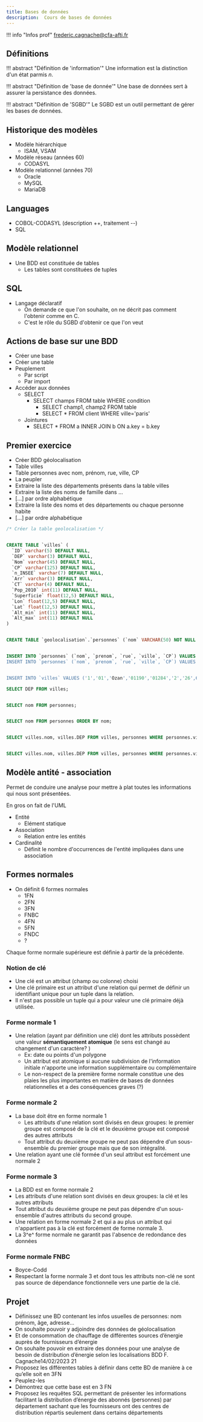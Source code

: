 ```yaml
---
title: Bases de données
description:  Cours de bases de données
---
```



!!! info "Infos prof"
    [frederic.cagnache@cfa-afti.fr](mailto:frederic.cagnache@cfa-afti.fr)

## Définitions

!!! abstract "Définition de 'information'"
    Une information est la distinction d'un état parmis *n*.

!!! abstract "Définition de 'base de donnée'"
    Une base de données sert à assurer la persistance des données.

!!! abstract "Définition de 'SGBD'"
    Le SGBD est un outil permettant de gérer les bases de données.

## Historique des modèles

- Modèle hiérarchique
  - ISAM, VSAM
- Modèle réseau (années 60)
  - CODASYL
- Modèle relationnel (années 70)
  - Oracle
  - MySQL
  - MariaDB

## Languages

- COBOL-CODASYL (description ++, traitement --)
- SQL

## Modèle relationnel

- Une BDD est constituée de tables
  - Les tables sont constituées de tuples

## SQL

- Langage déclaratif
  - On demande ce que l'on souhaite, on ne décrit pas comment l'obtenir comme en C.
  - C'est le rôle du SGBD d'obtenir ce que l'on veut

## Actions de base sur une BDD

- Créer une base
- Créer une table
- Peuplement
  - Par script
  - Par import
- Accéder aux données
  - SELECT
    - SELECT champs FROM table WHERE condition
      - SELECT champ1, champ2 FROM table
      - SELECT * FROM client WHERE ville='paris'
  - Jointures
    - SELECT * FROM a INNER JOIN b ON a.key = b.key

## Premier exercice

- Créer BDD géolocalisation
- Table villes
- Table personnes avec nom, prénom, rue, ville, CP
- La peupler
- Extraire la liste des départements présents dans la table villes
- Extraire la liste des noms de famille dans ...
- [...] par ordre alphabétique
- Extraire la liste des noms et des départements ou chaque personne habite
- [...] par ordre alphabétique

```sql title="Création des tables"
/* Créer la table geolocalisation */


CREATE TABLE `villes` (
  `ID` varchar(5) DEFAULT NULL,
  `DEP` varchar(3) DEFAULT NULL,
  `Nom` varchar(45) DEFAULT NULL,
  `CP` varchar(125) DEFAULT NULL,
  `n_INSEE` varchar(7) DEFAULT NULL,
  `Arr` varchar(3) DEFAULT NULL,
  `CT` varchar(4) DEFAULT NULL,
  `Pop_2010` int(11) DEFAULT NULL,
  `Superficie` float(12,5) DEFAULT NULL,
  `Lon` float(12,5) DEFAULT NULL,
  `Lat` float(12,5) DEFAULT NULL,
  `Alt_min` int(11) DEFAULT NULL,
  `Alt_max` int(11) DEFAULT NULL
)


CREATE TABLE `geolocalisation`.`personnes` (`nom` VARCHAR(50) NOT NULL , `prenom` VARCHAR(50) NOT NULL , `rue` VARCHAR(50) NOT NULL , `ville` VARCHAR(50) NOT NULL , `CP` INT(10) NOT NULL) ENGINE = InnoDB;


INSERT INTO `personnes` (`nom`, `prenom`, `rue`, `ville`, `CP`) VALUES ('BON', 'Jean', 'rue de l\'industrie', 'Arnaque la Poste', '87160');
INSERT INTO `personnes` (`nom`, `prenom`, `rue`, `ville`, `CP`) VALUES ('TOUILLE', 'Sacha', 'rue du ruisseau', 'Condom', '32100');


INSERT INTO `villes` VALUES ('1','01','Ozan','01190','01284','2','26',618,6.60000,4.91667,46.38330,170,205),('2','01','Cormoranche-sur-Sa¶ne','01290','01123','2','27',1058,9.85000,4.83333,46.23330,168,211),('3','01','Plagne','01130','01298','4','3',129,6.20000,5.73333,46.18330,560,922),('4','01','Tossiat','01250','01422','2','25',1406,10.17000,5.31667,46.13330,244,501),('5','01','Pouillat','01250','01309','2','33',88,6.23000,5.43333,46.33330,333,770),('6','01','Torcieu','01230','01421','1','28',698,10.72000,5.40000,45.91670,257,782),('7','01','Replonges','01620','01320','2','2',3500,16.60000,4.88333,46.30000,169,207),('8','01','Corcelles','01110','01119','4','6',243,14.16000,5.58333,46.03330,780,1081),('9','01','PÚron','01630','01288','3','12',2143,26.01000,5.93333,46.20000,411,1501),('10','01','Relevant','01990','01319','2','30',466,12.38000,4.95000,46.08330,235,282),('11','01','Chaveyriat','01660','01096','2','10',927,16.87000,5.06667,46.18330,188,260),('12','01','Vaux-en-Bugey','01150','01431','1','17',1169,8.22000,5.35000,45.91670,252,681),('13','01','Maillat','01430','01228','4','22',668,11.31000,5.55000,46.13330,497,825),('14','01','Faramans','01800','01156','2','19',681,11.22000,5.11667,45.90000,255,306),('15','01','BÚon','01350','01039','1','9',373,10.30000,5.75000,45.83330,228,1412),('16','01','Saint-Bernard','01600','01339','2','34',1375,3.15000,4.73723,45.94500,167,198),('17','01','Rossillon','01510','01329','1','36',148,8.07000,5.60000,45.83330,324,1022),('18','01','Pont-d\'Ain','01160','01304','2','25',2627,11.22000,5.33333,46.05000,232,314),('19','01','Nantua','01460','01269','4','22',3713,12.79000,5.61667,46.15000,427,1125),('20','01','Chavannes-sur-Reyssouze','01190','01094','2','26',680,16.55000,5.00000,46.43330,175,218),('21','01','Neuville-les-Dames','01400','01272','2','10',1504,26.59000,5.00000,46.16670,210,271),('22','01','Flaxieu','01350','01162','1','36',63,2.79000,5.73333,45.81670,225,385),('23','01','Hotonnes','01260','01187','4','6',306,28.40000,5.68333,46.00000,636,1338),('24','01','Saint-Sorlin-en-Bugey','01150','01386','1','17',1061,9.07000,5.36667,45.88330,196,700),('25','01','Songieu','01260','01409','1','9',130,20.58000,5.70000,45.96670,567,1275),('26','01','Virieu-le-Petit','01260','01453','1','9',309,16.36000,5.71667,45.90000,419,1524),('27','01','Saint-Denis-en-Bugey','01500','01345','1','1',2178,2.61000,5.33333,45.95000,234,338),('28','01','Charnoz-sur-Ain','01800','01088','2','19',911,6.62000,5.21667,45.86670,203,244),('29','01','Chazey-sur-Ain','01150','01099','1','17',1464,21.95000,5.25000,45.90000,202,261),('30','01','Marchamp','01680','01233','1','18',118,13.11000,5.55000,45.78330,400,940),('31','01','Culoz','01350','01138','1','31',2909,19.36000,5.78333,45.85000,226,1430),('32','01','Mantenay-Montlin','01560','01230','2','29',288,10.80000,5.08333,46.41670,180,222),('33','01','Marboz','01851','01232','2','11',2182,40.14000,5.25000,46.33330,194,240),('34','01','Foissiat','01340','01163','2','21',1912,40.36000,5.18333,46.36670,186,228),('35','01','Treffort-Cuisiat','01370','01426','2','33',2204,39.41000,5.36834,46.27140,221,681),('36','01','Izieu','01300','01193','1','4',201,7.67000,5.63333,45.65000,211,758),('37','01','Saint-╔tienne-du-Bois','01370','01350','2','33',2441,28.38000,5.28333,46.28330,213,259),('38','01','Hauteville-Lompnes','01110','01185','1','15',4044,50.34000,5.60000,45.96670,455,1240),('39','01','Saint-Trivier-sur-Moignans','01990','01389','2','30',1877,41.99000,4.90000,46.06670,230,289),('40','01','Peyriat','01430','01293','4','16',171,5.96000,5.51667,46.15000,558,825),('41','01','╔vosges','01230','01155','1','28',140,12.08000,5.50000,45.95830,560,1001),('42','01','Poncin','01450','01303','4','24',1644,19.77000,5.40000,46.08330,240,540),('43','01','Crans','01320','01129','2','8',269,13.23000,5.21667,45.96670,249,322),('44','01','MontrÚal-la-Cluse','01460','01265','4','22',3457,12.83000,5.57084,46.18670,473,960),('45','01','Cleyzieu','01230','01107','1','28',135,7.82000,5.43333,45.90000,440,927),('46','01','Lompnieu','01260','01221','1','9',122,11.35000,5.65000,45.96670,524,1241),('47','01','Villereversure','01250','01447','2','7',1208,17.45000,5.38333,46.18330,279,480),('48','01','Saint-Martin-du-Mont','01160','01374','2','25',1651,28.09000,5.33333,46.10000,246,556),('49','01','Saint-Genis-Pouilly','01630','01354','3','13',8914,9.77000,6.01667,46.25000,419,502),('50','01','Bolozon','01450','01051','4','16',94,4.92000,5.48333,46.20000,261,673),('51','01','Confranþon','01310','01115','2','21',1157,18.17000,5.06667,46.26670,192,224),('52','01','Lochieu','01260','01218','1','9',91,7.07000,5.71667,45.93330,479,1426),('53','01','Chanoz-ChÔtenay','01400','01084','2','10',706,13.42000,5.03333,46.18330,194,268),('54','01','Villebois','01150','01444','1','17',1153,14.46000,5.43333,45.85000,195,960),('55','01','Ceignes','01430','01067','4','16',265,10.01000,5.50000,46.11670,580,862),('56','01','Saint-Didier-sur-Chalaronne','01140','01348','2','32',2776,24.98000,4.81667,46.16670,167,223),('57','01','Revonnas','01250','01321','2','7',788,7.75000,5.33333,46.16670,255,504),('58','01','Bourg-Saint-Christophe','01800','01054','2','19',1173,8.98000,5.16667,45.88330,207,305),('59','01','Condeissiat','01400','01113','2','10',756,21.64000,5.08333,46.16670,232,268),('60','01','Pirajoux','01270','01296','2','11',360,12.99000,5.30000,46.38330,192,237),('61','01','Chalamont','01320','01074','2','8',2322,32.88000,5.16667,46.00000,269,330),('62','01','Le Plantay','01330','01299','2','8',540,19.96000,5.08333,46.01670,267,286),('63','01','Versailleux','01330','01434','2','8',332,18.77000,5.10000,45.98330,274,303),('64','01','Montagnat','01250','01254','2','39',1646,13.75000,5.28333,46.16670,229,282),('65','01','Vieu','01260','01442','1','9',380,6.54000,5.68333,45.90000,280,540),('66','01','Saint-AndrÚ-de-Corcy','01390','01333','2','42',2991,20.73000,4.95000,45.91670,279,306),('67','01','Bressolles','01360','01062','2','20',709,7.73000,5.10000,45.86670,205,292),('68','01','PÚronnas','01960','01289','2','39',6054,17.55000,5.20000,46.18330,223,277),('69','01','Colomieu','01300','01110','1','4',115,5.96000,5.61667,45.73330,319,476),('70','01','Monthieux','01390','01261','2','35',599,10.75000,4.93333,45.95000,281,311),('71','01','Saint-Jean-sur-Reyssouze','01560','01364','2','29',744,27.48000,5.06667,46.40000,178,218),('72','01','Garnerans','01140','01167','2','32',656,8.57000,4.83333,46.20000,168,215),('73','01','Montrevel-en-Bresse','01340','01266','2','21',2362,10.27000,5.13333,46.33330,192,220),('74','01','Conand','01230','01111','1','28',104,15.28000,5.46667,45.88330,351,1021),('75','01','Challes-la-Montagne','01450','01077','4','24',179,7.65000,5.46667,46.13330,440,700),('76','01','Mogneneins','01140','01252','2','32',727,8.57000,4.81667,46.13330,168,238),('77','01','Thoissey','01140','01420','2','32',1540,1.34000,4.80000,46.16670,168,178),('78','01','Chaleins','01480','01075','2','30',1165,17.00000,4.80000,46.03330,193,267),('79','01','Neuville-sur-Ain','01160','01273','2','25',1571,19.79000,5.36667,46.08330,242,427),('36828','971','Saint-Martin','97150','97127','0','NULL',36979,53.20000,18.09130,-63.08290,NULL,NULL),('36830','975','Saint-Pierre-et-Miquelon','97500','97501','0','NULL',6080,242.00000,46.71070,1.71819,NULL,NULL);
```

```sql title="Réponses à l'exercice"
SELECT DEP FROM villes;


SELECT nom FROM personnes;


SELECT nom FROM personnes ORDER BY nom;


SELECT villes.nom, villes.DEP FROM villes, personnes WHERE personnes.ville = villes.nom


SELECT villes.nom, villes.DEP FROM villes, personnes WHERE personnes.ville = villes.nom ORDER BY villes.nom
```

## Modèle antité - association

Permet de conduire une analyse pour mettre à plat toutes les informations qui nous sont présentées.

En gros on fait de l'UML

- Entité
  - Elément statique
- Association
  - Relation entre les entités
- Cardinalité
  - Définit le nombre d'occurrences de l'entité impliquées dans une association

## Formes normales

- On définit 6 formes normales
  - 1FN
  - 2FN
  - 3FN
  - FNBC
  - 4FN
  - 5FN
  - FNDC
  - ?

Chaque forme normale supérieure est définie à partir de la précédente.

### Notion de clé

- Une clé est un attribut (champ ou colonne) choisi
- Une clé primaire est un attribut d'une relation qui permet de définir un identifiant unique pour un tuple dans la relation.
- Il n'est pas possible un tuple qui a pour valeur une clé primaire déjà utilisée.

### Forme normale 1

- Une relation (ayant par définition une clé) dont les attributs possèdent une valeur **sémantiquement atomique** (le sens est changé au changement d'un caractère? )
  - Ex: date ou points d'un polygone
  - Un attribut est atomique si aucune subdivision de l'information initiale n'apporte une information supplémentaire ou complémentaire
  - Le non-respect de la première forme normale constitue une des plaies les plus importantes en matière de bases de données relationnelles et a des conséquences graves (?)

### Forme normale 2

- La base doit être en forme normale 1
  - Les attributs d'une relation sont divisés en deux groupes: le premier groupe est composé de la clé et le deuxième groupe est composé des autres attributs
  - Tout attribut du deuxième groupe ne peut pas dépendre d'un sous-ensemble du premier groupe mais que de son intégralité.
- Une relation ayant une clé formée d'un seul attribut est forcément une normale 2

### Forme normale 3

- La BDD est en forme normale 2
- Les attributs d'une relation sont divisés en deux groupes: la clé et les autres attributs
- Tout attribut du deuxième groupe ne peut pas dépendre d'un sous-ensemble d'autres attributs du second groupe.
- Une relation en forme normale 2 et qui a au plus un attribut qui n'appartient pas à la clé est forcément de forme normale 3.
- La 3^e^ forme normale ne garantit pas l'absence de redondance des données

### Forme normale FNBC

- Boyce-Codd
- Respectant la forme normale 3 et dont tous les attributs non-clé ne sont pas source de dépendance fonctionnelle vers une partie de la clé.

## Projet

- Définissez une BD contenant les infos usuelles de personnes: nom prénom, âge, adresse...
- On souhaite pouvoir y adjoindre des données de géolocalisation
- Et de consommation de chauffage de différentes sources d’énergie auprès de fournisseurs d’énergie
- On souhaite pouvoir en extraire des données pour une analyse de besoin de distribution d’énergie selon les localisations BDD F. Cagnache14/02/2023 21
- Proposez les différentes tables à définir dans cette BD de manière à ce qu’elle soit en 3FN
- Peuplez-les
- Démontrez que cette base est en 3 FN
- Proposez les requêtes SQL permettant de
présenter les informations facilitant la distribution d’énergie des abonnés (personnes) par département sachant que les fournisseurs ont des centres de distribution répartis seulement dans certains départements
